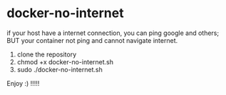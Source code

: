 # docker-no-internet

if your host have a internet connection, you can ping google and others;
BUT your container not ping and cannot navigate internet.

1) clone the repository
2) chmod +x docker-no-internet.sh
3) sudo ./docker-no-internet.sh


Enjoy :) !!!!!
